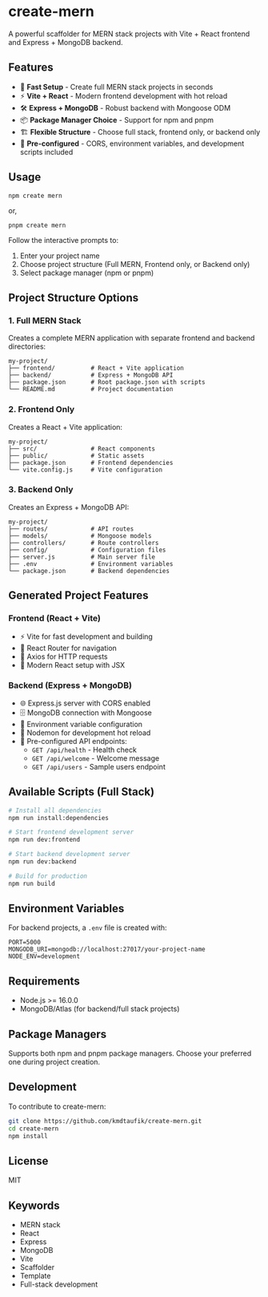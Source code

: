 # create-mern

A powerful scaffolder for MERN stack projects with Vite + React frontend and Express + MongoDB backend.

## Features

- 🚀 **Fast Setup** - Create full MERN stack projects in seconds
- ⚡ **Vite + React** - Modern frontend development with hot reload
- 🛠️ **Express + MongoDB** - Robust backend with Mongoose ODM
- 📦 **Package Manager Choice** - Support for npm and pnpm
- 🏗️ **Flexible Structure** - Choose full stack, frontend only, or backend only
- 🔧 **Pre-configured** - CORS, environment variables, and development scripts included

## Usage

```npm
npm create mern
```
or,
```pnpm
pnpm create mern
```


Follow the interactive prompts to:
1. Enter your project name
2. Choose project structure (Full MERN, Frontend only, or Backend only)
3. Select package manager (npm or pnpm)

## Project Structure Options

### 1. Full MERN Stack
Creates a complete MERN application with separate frontend and backend directories:

```
my-project/
├── frontend/          # React + Vite application
├── backend/           # Express + MongoDB API
├── package.json       # Root package.json with scripts
└── README.md          # Project documentation
```

### 2. Frontend Only
Creates a React + Vite application:

```
my-project/
├── src/               # React components
├── public/            # Static assets
├── package.json       # Frontend dependencies
└── vite.config.js     # Vite configuration
```

### 3. Backend Only
Creates an Express + MongoDB API:

```
my-project/
├── routes/            # API routes
├── models/            # Mongoose models
├── controllers/       # Route controllers
├── config/            # Configuration files
├── server.js          # Main server file
├── .env               # Environment variables
└── package.json       # Backend dependencies
```

## Generated Project Features

### Frontend (React + Vite)
- ⚡ Vite for fast development and building
- 🔄 React Router for navigation
- 📡 Axios for HTTP requests
- 🎨 Modern React setup with JSX

### Backend (Express + MongoDB)
- 🌐 Express.js server with CORS enabled
- 🗄️ MongoDB connection with Mongoose
- 🔐 Environment variable configuration
- 🔄 Nodemon for development hot reload
- 📍 Pre-configured API endpoints:
  - `GET /api/health` - Health check
  - `GET /api/welcome` - Welcome message
  - `GET /api/users` - Sample users endpoint

## Available Scripts (Full Stack)

```bash
# Install all dependencies
npm run install:dependencies

# Start frontend development server
npm run dev:frontend

# Start backend development server
npm run dev:backend

# Build for production
npm run build
```

## Environment Variables

For backend projects, a `.env` file is created with:

```env
PORT=5000
MONGODB_URI=mongodb://localhost:27017/your-project-name
NODE_ENV=development
```

## Requirements

- Node.js >= 16.0.0
- MongoDB/Atlas (for backend/full stack projects)

## Package Managers

Supports both npm and pnpm package managers. Choose your preferred one during project creation.

## Development

To contribute to create-mern:

```bash
git clone https://github.com/kmdtaufik/create-mern.git
cd create-mern
npm install
```

## License

MIT

## Keywords

- MERN stack
- React
- Express
- MongoDB
- Vite
- Scaffolder
- Template
- Full-stack development
